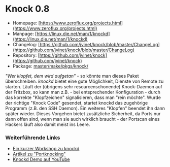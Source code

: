 # Knock 0.8
 - Homepage: [https://www.zeroflux.org/projects.html](https://www.zeroflux.org/projects.html)
 - Manpage: [https://linux.die.net/man/1/knockd](https://linux.die.net/man/1/knockd)
 - Changelog: [https://github.com/jvinet/knock/blob/master/ChangeLog](https://github.com/jvinet/knock/blob/master/ChangeLog)
 - Repository: [https://github.com/jvinet/knock](https://github.com/jvinet/knock)
 - Package: [master/make/pkgs/knock/](https://github.com/Freetz-NG/freetz-ng/tree/master/make/pkgs/knock/)

*"Wer klopfet, dem wird aufgetan"* - so könnte man dieses Paket
überschreiben. *knockd* bietet eine gute Möglichkeit, Dienste von Remote
zu starten. Läuft der (übrigens sehr resourcenschonende) Knock-Daemon
auf der Fritzbox, so kann man z.B. - bei entsprechender Konfiguration -
durch das korrekte "Klopfzeichen" signalisieren, dass man "rein
möchte". Wurde der richtige "Knock Code" gesendet, startet knockd das
zugehörige Programm (z.B. den SSH Daemon). Ein weiteres "Klopfen"
beendet ihn dann später wieder. Dieses Vorgehen bietet zusätzliche
Sicherheit, da Ports nur dann offen sind, wenn man sie auch wirklich
braucht - der Portscan eines Hackers läuft also damit meist ins Leere.

### Weiterführende Links

-   [Ein kurzer Workshop zu
    knockd](http://wiki.hetzner.de/index.php/Knockd)
-   [Artikel zu
    "Portknocking"](http://blog.roothell.org/archives/146-Portknocking-Tools-Teil-1-knockd.html)
-   [Knockd Demo auf
    YouTube](http://www.youtube.com/watch?v=EbzrLPf6D7Y)

